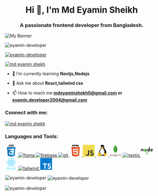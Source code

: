 <h1 align="center">Hi 👋, I'm Md Eyamin Sheikh</h1>
<h3 align="center">A passionate frontend developer from Bangladesh.</h3>

![My Banner](https://pbs.twimg.com/media/G3doSuRWEAEESWX?format=jpg&name=large)


<p align="left"> <img src="https://komarev.com/ghpvc/?username=eyamin-developer&label=Profile%20views&color=0e75b6&style=flat" alt="eyamin-developer" /> </p>

<p align="left"> <a href="https://github.com/ryo-ma/github-profile-trophy"><img src="https://github-profile-trophy.vercel.app/?username=eyamin-developer" alt="eyamin-developer" /></a> </p>

<p align="left"> <a href="https://twitter.com/md eyamin shekh" target="blank"><img src="https://img.shields.io/twitter/follow/md eyamin shekh?logo=twitter&style=for-the-badge" alt="md eyamin shekh" /></a> </p>

- 🌱 I’m currently learning **Nextjs,Nodejs**

- 💬 Ask me about **React,tailwind css**

- 📫 How to reach me **mdeyaminshekh0@gmail.com or eyamin.developer2004@gmail.com**

<h3 align="left">Connect with me:</h3>
<p align="left">
<a href="https://twitter.com/md eyamin shekh" target="blank"><img align="center" src="https://raw.githubusercontent.com/rahuldkjain/github-profile-readme-generator/master/src/images/icons/Social/twitter.svg" alt="md eyamin shekh" height="30" width="40" /></a>
</p>

<h3 align="left">Languages and Tools:</h3>
<p align="left"> <a href="https://www.w3schools.com/css/" target="_blank" rel="noreferrer"> <img src="https://raw.githubusercontent.com/devicons/devicon/master/icons/css3/css3-original-wordmark.svg" alt="css3" width="40" height="40"/> </a> <a href="https://www.figma.com/" target="_blank" rel="noreferrer"> <img src="https://www.vectorlogo.zone/logos/figma/figma-icon.svg" alt="figma" width="40" height="40"/> </a> <a href="https://firebase.google.com/" target="_blank" rel="noreferrer"> <img src="https://www.vectorlogo.zone/logos/firebase/firebase-icon.svg" alt="firebase" width="40" height="40"/> </a> <a href="https://git-scm.com/" target="_blank" rel="noreferrer"> <img src="https://www.vectorlogo.zone/logos/git-scm/git-scm-icon.svg" alt="git" width="40" height="40"/> </a> <a href="https://www.w3.org/html/" target="_blank" rel="noreferrer"> <img src="https://raw.githubusercontent.com/devicons/devicon/master/icons/html5/html5-original-wordmark.svg" alt="html5" width="40" height="40"/> </a> <a href="https://developer.mozilla.org/en-US/docs/Web/JavaScript" target="_blank" rel="noreferrer"> <img src="https://raw.githubusercontent.com/devicons/devicon/master/icons/javascript/javascript-original.svg" alt="javascript" width="40" height="40"/> </a> <a href="https://www.linux.org/" target="_blank" rel="noreferrer"> <img src="https://raw.githubusercontent.com/devicons/devicon/master/icons/linux/linux-original.svg" alt="linux" width="40" height="40"/> </a> <a href="https://www.mongodb.com/" target="_blank" rel="noreferrer"> <img src="https://raw.githubusercontent.com/devicons/devicon/master/icons/mongodb/mongodb-original-wordmark.svg" alt="mongodb" width="40" height="40"/> </a> <a href="https://nextjs.org/" target="_blank" rel="noreferrer"> <img src="https://cdn.worldvectorlogo.com/logos/nextjs-2.svg" alt="nextjs" width="40" height="40"/> </a> <a href="https://nodejs.org" target="_blank" rel="noreferrer"> <img src="https://raw.githubusercontent.com/devicons/devicon/master/icons/nodejs/nodejs-original-wordmark.svg" alt="nodejs" width="40" height="40"/> </a> <a href="https://reactjs.org/" target="_blank" rel="noreferrer"> <img src="https://raw.githubusercontent.com/devicons/devicon/master/icons/react/react-original-wordmark.svg" alt="react" width="40" height="40"/> </a> <a href="https://tailwindcss.com/" target="_blank" rel="noreferrer"> <img src="https://www.vectorlogo.zone/logos/tailwindcss/tailwindcss-icon.svg" alt="tailwind" width="40" height="40"/> </a> <a href="https://www.typescriptlang.org/" target="_blank" rel="noreferrer"> <img src="https://raw.githubusercontent.com/devicons/devicon/master/icons/typescript/typescript-original.svg" alt="typescript" width="40" height="40"/> </a> </p>

<p><img align="left" src="https://github-readme-stats.vercel.app/api/top-langs?username=eyamin-developer&show_icons=true&locale=en&layout=compact" alt="eyamin-developer" /></p>

<p>&nbsp;<img align="center" src="https://github-readme-stats.vercel.app/api?username=eyamin-developer&show_icons=true&locale=en" alt="eyamin-developer" /></p>

<p><img align="center" src="https://github-readme-streak-stats.herokuapp.com/?user=eyamin-developer&" alt="eyamin-developer" /></p>
